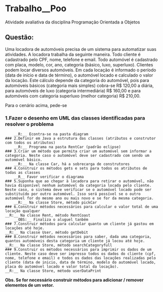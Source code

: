# Trabalho__Poo
Atividade avaliativa da disciplina Programação Orientada a Objetos
## Questão:
Uma locadora de automóveis precisa de um sistema para automatizar suas atividades. A locadora trabalha da seguinte maneira. Todo cliente é cadastrado pelo CPF, nome, telefone e email. Todo automóvel é cadastrado com placa, modelo, cor, ano, categoria (básico, luxo, superluxo). Clientes podem locar diversos automóveis. Em cada locação é informado o período (data de início e data de término), o automóvel locado e calculado o valor da locação. Este cálculo depende da categoria do automóvel, pois para automóveis básicos (categoria mais simples) cobra-se R$ 120,00 a diária, para automóveis de luxo (categoria intermediária) R$ 160,00 e para automóveis com categoria superluxo (melhor categoria) R$ 210,00.  

Para o cenário acima, pede-se  
### 1.Fazer o desenho em UML das classes identificadas para resolver o problema  
        __R:__ Econtra-se na pasta diagram  
    ### 2.Definir em Java a estrutura das classes (atributos e construtor com todos os atributos)  
        __R:__ Programa na pasta RentCar (padrão eclipse)  
    ### 3.Criar um método que permita criar um automóvel sem informar a categoria. Neste caso o automóvel deve ser cadastrado com sendo um automóvel básico.  
        __R:__ Na classe Car, há a sobrecarga de construtores  
    ### 4.Construir os métodos gets e sets para todos os atributos de todas as classes  
        __R__ Favor verificar o diagrama  
    ### 5.Suponha que ao chegar à locadora para retirar o automóvel, não havia disponível nenhum automóvel da categoria locada pelo cliente. Neste caso, o sistema deve verificar se o automóvel locado pode ser substituído por outro automóvel. Isso será possível se o outro automóvel for do mesmo ano ou mais novo e se for da mesma categoria.  
        __R:__ Na classe Store, método pickCar
    ### 6.Construir métodos necessários para calcular o valor total de uma locação qualquer  
    __R:__ Na classe Rent, método RentCoast  
        __OBS:__ Finaliza o aluguel tanbêm  
    ### 7.Construir métodos para calcular quanto um cliente já gastou em locações até hoje.  
    __R:__ Na classe User, método getDebit  
    ### 8.Construir métodos necessários para saber, dada uma categoria, quantos automóveis desta categoria um cliente já locou até hoje.  
    __R:__ Na classe Store, método searchCategoryfull  
    ### 9.Construir os métodos necessários para imprimir os dados de um cliente. Neste caso deve ser impresso todos os dados do cliente (cpf, nome, telefone e email) e todos os dados das locações realizadas pelo cliente (data de inicio, data de término, modelo do automóvel locado, placa do automóvel locado e valor total da locação).  
    __R:__ Na classe Store, método userDataPrint  

__Obs. Se for necessário construir métodos para adicionar / remover elementos de um vetor.__
